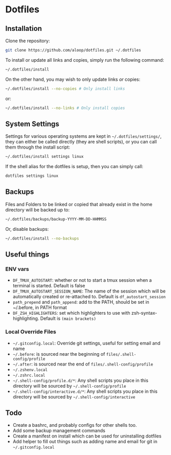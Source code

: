 # Dotfiles

## Installation

Clone the repository:

```sh
git clone https://github.com/aloop/dotfiles.git ~/.dotfiles
```

To install or update all links and copies, simply run the following command:

```sh
~/.dotfiles/install
```

On the other hand, you may wish to only update links *or* copies:

```sh
~/.dotfiles/install --no-copies # Only install links
```

or:

```sh
~/.dotfiles/install --no-links # Only install copies
```

## System Settings

Settings for various operating systems are kept in `~/.dotfiles/settings/`,
they can either be called directly (they are shell scripts), or you can call
them through the install script:
```sh
~/.dotfiles/install settings linux
```
If the shell alias for the dotfiles is setup, then you can simply call:
```sh
dotfiles settings linux
```

## Backups

Files and Folders to be linked or copied that already exist in the home directory will be backed up to:

```sh
~/.dotfiles/backups/backup-YYYY-MM-DD-HHMMSS
```

Or, disable backups:

```sh
~/.dotfiles/install --no-backups
```

## Useful things

### ENV vars

* `DF_TMUX_AUTOSTART`: whether or not to start a tmux session when a terminal is started. Default is false
* `DF_TMUX_AUTOSTART_SESSION_NAME`: The name of the session which will be automatically created or re-attached to. Default is `df_autostart_session`
* `path_prepend` and `path_append`: add to the PATH, should be set in ~/.before, in PATH format
* `DF_ZSH_HIGHLIGHTERS`: set which highlighters to use with zsh-syntax-highlighting. Default is `(main brackets)`

### Local Override Files

* `~/.gitconfig.local`: Override git settings, useful for setting email and name
* `~/.before`: is sourced near the beginning of `files/.shell-config/profile`
* `~/.after`: is sourced near the end of `files/.shell-config/profile`
* `~/.zshenv.local`
* `~/.zshrc.local`
* `~/.shell-config/profile.d/*`: Any shell scripts you place in this directory will be sourced by `~/.shell-config/profile`
* `~/.shell-config/interactive.d/*`: Any shell scripts you place in this directory will be sourced by `~/.shell-config/interactive`

## Todo
* Create a bashrc, and probably configs for other shells too.
* Add some backup management commands
* Create a manifest on install which can be used for uninstalling dotfiles
* Add helper to fill out things such as adding name and email for git in `~/.gitconfig.local`
